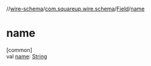 //[wire-schema](../../../index.md)/[com.squareup.wire.schema](../index.md)/[Field](index.md)/[name](name.md)

# name

[common]\
val [name](name.md): [String](https://kotlinlang.org/api/latest/jvm/stdlib/kotlin/-string/index.html)
